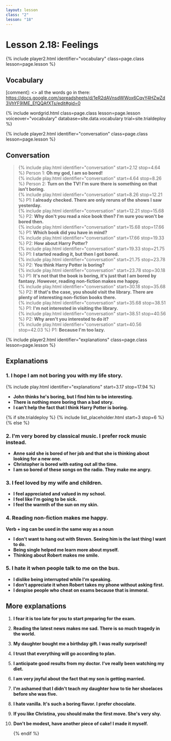 ```yaml
---
layout: lesson
class: "2"
lesson: "18"
---
```



# Lesson 2.18: Feelings 

{% include player2.html identifier="vocabulary" class=page.class lesson=page.lesson %}

## Vocabulary 

[comment]: <>  all the words go in there: https://docs.google.com/spreadsheets/d/1eR2dAVnsdWWox6CqvY4HZwZd3VhYF9IME_EfQQAfXTs/edit#gid=0

{% include wordgrid.html 
		class=page.class 
		lesson=page.lesson 
		voiceover="vocabulary"
		database=site.data.vocabulary 
		trial=site.trialdeploy %}
		

{% include player2.html identifier="conversation" class=page.class lesson=page.lesson %}

## Conversation

> {% include play.html identifier="conversation" start=2.12 stop=4.64 %} Person 1: **Oh my god, I am so bored!**    
> {% include play.html identifier="conversation" start=4.64 stop=8.26 %} Person 2: **Turn on the TV! I'm sure there is something on that isn't boring.**        
> {% include play.html identifier="conversation" start=8.26 stop=12.21 %} P1: **I already checked. There are only reruns of the shows I saw yesterday.**  
> {% include play.html identifier="conversation" start=12.21 stop=15.68 %} P2: **Why don't you read a nice book then? I'm sure you won't be bored then.**  
> {% include play.html identifier="conversation" start=15.68 stop=17.66 %} P1: **Which book did you have in mind?**   
> {% include play.html identifier="conversation" start=17.66 stop=19.33 %} P2: **How about Harry Potter?**  
> {% include play.html identifier="conversation" start=19.33 stop=21.75 %} P1: **I started reading it, but then I got bored.**  
> {% include play.html identifier="conversation" start=21.75 stop=23.78 %} P2: **You think Harry Potter is boring?**  
> {% include play.html identifier="conversation" start=23.78 stop=30.18 %} P1: **It's not that the book is boring, it's just that I am bored by fantasy. However, reading non-fiction makes me happy.**  
> {% include play.html identifier="conversation" start=30.18 stop=35.68 %} P2: **If that's the case, you should visit the library. There are plenty of interesting non-fiction books there.**  
> {% include play.html identifier="conversation" start=35.68 stop=38.51 %} P1: **I'm not interested in visiting the library.**  
> {% include play.html identifier="conversation" start=38.51 stop=40.56 %} P2: **Why aren't you interested to do it?**  
> {% include play.html identifier="conversation" start=40.56 stop=42.03 %} P1: **Because I'm too lazy.**  



{% include player2.html identifier="explanations" class=page.class lesson=page.lesson %}
## Explanations


### 1. I hope I am not boring you with my life story.
{% include play.html identifier="explanations" start=3.17 stop=17.94 %} 

- **John thinks he's boring, but I find him to be interesting.**
- **There is nothing more boring than a bad story.**
- **I can’t help the fact that I think Harry Potter is boring.**


{% if site.trialdeploy %}
  {% include list_placeholder.html start=3 stop=6 %}
  {% else %}


### 2. I'm very bored by classical music. I prefer rock music instead.


- **Anne said she is bored of her job and that she is thinking about looking for a new one.**
- **Christopher is bored with eating out all the time.**
- **I am so bored of these songs on the radio. They make me angry.**

### 3. I feel loved by my wife and children.
- **I feel appreciated and valued in my school.**
- **I feel like I'm going to be sick.**
- **I feel the warmth of the sun on my skin.**

### 4. Reading non-fiction makes me happy.

**Verb + ing can be used in the same way as a noun**

- **I don't want to hang out with Steven. Seeing him is the last thing I want to do.**
- **Being single helped me learn more about myself.**
- **Thinking about Robert makes me smile.**

### 5. I hate it when people talk to me on the bus.


- **I dislike being interrupted while I'm speaking.**
- **I don't appreciate it when Robert takes my phone without asking first.**
- **I despise people who cheat on exams because that is immoral.**


## More explanations

1. **I fear it is too late for you to start preparing for the exam.**  
2. **Reading the latest news makes me sad. There is so much tragedy in the world.**  
3. **My daughter bought me a birthday gift. I was really surprised!**  
4. **I trust that everything will go according to plan.**  
5. **I anticipate good results from my doctor. I've really been watching my diet.**  
6. **I am very joyful about the fact that my son is getting married.**  
7. **I'm ashamed that I didn't teach my daughter how to tie her shoelaces before she was five.**  
8. **I hate vanilla. It's such a boring flavor. I prefer chocolate.**  
9. **If you like Christina, you should make the first move. She's very shy.**  
10. **Don't be modest, have another piece of cake! I made it myself.**  
 
	{% endif %}
